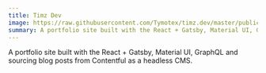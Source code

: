 ```yaml
---
title: Timz Dev
image: https://raw.githubusercontent.com/Tymotex/timz.dev/master/public/frontpage.png
summary: A portfolio site built with the React + Gatsby, Material UI, GraphQL.
---
```


A portfolio site built with the React + Gatsby, Material UI, GraphQL and sourcing blog posts from Contentful as a headless CMS.
